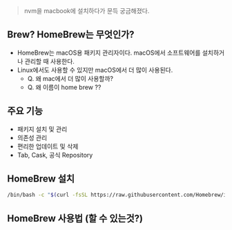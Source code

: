> nvm을 macbook에 설치하다가 문득 궁금해졌다.

## Brew? HomeBrew는 무엇인가?
- HomeBrew는 macOS용 패키지 관리자이다. macOS에서 소프트웨어를 설치하거나 관리할 때 사용한다.
- Linux에서도 사용할 수 있지만 macOS에서 더 많이 사용된다. 
  - Q. 왜 mac에서 더 많이 사용할까?
  - Q. 왜 이름이 home brew ??

## 주요 기능
- 패키지 설치 및 관리
- 의존성 관리
- 편리한 업데이트 및 삭제
- Tab, Cask, 공식 Repository

## HomeBrew 설치
```bash
/bin/bash -c "$(curl -fsSL https://raw.githubusercontent.com/Homebrew/install/HEAD/install.sh)"
```

## HomeBrew 사용법 (할 수 있는것?)

